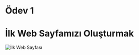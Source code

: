 # Ödev 1
# İlk Web Sayfamızı Oluşturmak
<!-- İlk Web Sayfamızı Oluşturma Ödevi. -->
![İlk Web Sayfası](https://www.hizliresim.com/6w30in5.png)